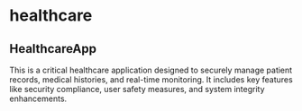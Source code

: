 
# healthcare

## HealthcareApp

This is a critical healthcare application designed to securely manage patient records, medical histories, and real-time monitoring. It includes key features like security compliance, user safety measures, and system integrity enhancements.
